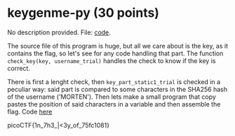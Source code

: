 # keygenme-py (30 points)

No description provided.
File: [code](https://mercury.picoctf.net/static/0c363291c47477642c72630d68936e50/keygenme-trial.py).

The source file of this program is huge, but all we care about is the key, as it contains the flag, so let's see for any code handling that part. The function `check_key(key, username_trial)` handles the check to know if the key is correct.

There is first a lenght check, then `key_part_static1_trial` is checked in a peculiar way: said part is compared to some characters in the SHA256 hash of the username ('MORTEN'). Then lets make a small program that copy pastes the position of said characters in a variable and then assemble the flag. Code [here](./code.py)

picoCTF{1n_7h3_|<3y_of_75fc1081}